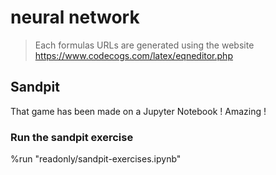# neural network


> Each formulas URLs are generated using the website https://www.codecogs.com/latex/eqneditor.php  

## Sandpit
That game has been made on a Jupyter Notebook ! Amazing ! 

### Run the sandpit exercise
%run "readonly/sandpit-exercises.ipynb" 